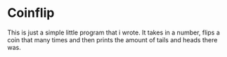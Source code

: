 # Coinflip
This is just a simple little program that i wrote. It takes in a number, flips a coin that many times and then prints the amount of tails and heads there was.
